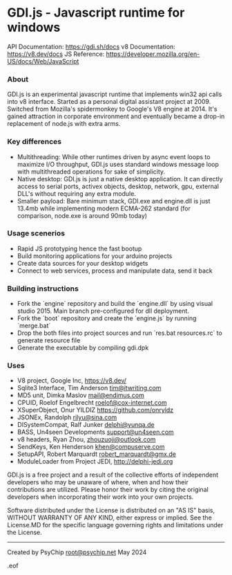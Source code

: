 # GDI.js - Javascript runtime for windows

API Documentation: https://gdi.sh/docs
v8 Documentation: https://v8.dev/docs
JS Reference: https://developer.mozilla.org/en-US/docs/Web/JavaScript

### About
GDI.js is an experimental javascript runtime that implements win32 api calls into v8 interface.
Started as a personal digital assistant project at 2009. Switched from Mozilla's spidermonkey to Google's V8 engine at 2014.
It's gained attraction in corporate environment and eventually became a drop-in replacement of node.js with extra arms.

### Key differences
- Multithreading: While other runtimes driven by async event loops to maximize I/O throughput, GDI.js uses standard windows message loop with multithreaded operations for sake of simplicity.
- Native desktop: GDI.js is just a native desktop application. It can directly access to serial ports, activex objects, desktop, network, gpu, external DLL's without requiring any extra module.
- Smaller payload: Bare minimum stack, GDI.exe and engine.dll is just 13.4mb while implementing modern ECMA-262 standard (for comparison, node.exe is around 90mb today)

### Usage scenerios
- Rapid JS prototyping hence the fast bootup
- Build monitoring applications for your arduino projects
- Create data sources for your desktop widgets
- Connect to web services, process and manipulate data, send it back

### Building instructions
- Fork the ´engine´ repository and build the ´engine.dll´ by using visual studio 2015. Main branch pre-configured for dll deployment.
- Fork the ´boot´ repository and create the ´engine.js´ by running ´merge.bat´
- Drop the both files into project sources and run ´res.bat resources.rc´ to generate resource file
- Generate the executable by compiling gdi.dpk

### Uses
- V8 project, Google Inc, https://v8.dev/
- Sqlite3 Interface, Tim Anderson <tim@itwriting.com>
- MD5 unit, Dimka Maslov <mail@endimus.com>
- CPUID, Roelof Engelbrecht <roelof@cox-internet.com>
- XSuperObject, Onur YILDIZ <https://github.com/onryldz>
- JSONEx, Randolph <rilyu@sina.com>
- DISystemCompat, Ralf Junker <delphi@yunqa.de>
- BASS, Un4seen Developments <support@un4seen.com>
- v8 headers, Ryan Zhou, <zhouzuoji@outlook.com>
- SendKeys, Ken Henderson <khen@compuserve.com>
- SetupAPI, Robert Marquardt <robert_marquardt@gmx.de>
- ModuleLoader from Project JEDI, http://delphi-jedi.org

GDI.js is a free project and a result of the collective efforts of
independent developers who may be unaware of where, when and how
their contributions are utilized. Please honor their work by citing
the original developers when incorporating their work into your own projects.

Software distributed under the License is distributed on an
"AS IS" basis, WITHOUT WARRANTY OF ANY KIND, either express or
implied. See the License.MD for the specific language governing
rights and limitations under the License.

-------------------------------------

Created by PsyChip
<root@psychip.net>
May 2024

.eof